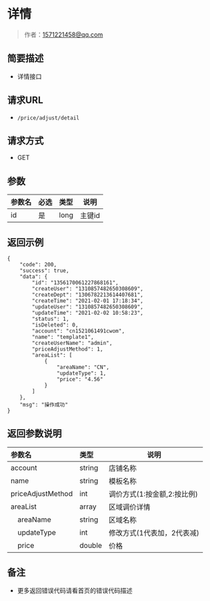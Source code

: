 # 详情

> 作者：1571221458@qq.com

## 简要描述

- 详情接口

## 请求URL
- ` /price/adjust/detail `
  
## 请求方式
- GET 

## 参数

|参数名|必选|类型|说明|
|:----    |:---|:----- |-----   |
|id |是  |long |主键id   |

## 返回示例 

``` 
{
    "code": 200,
    "success": true,
    "data": {
        "id": "1356170061227868161",
        "createUser": "1310857482650308609",
        "createDept": "1306782213614407681",
        "createTime": "2021-02-01 17:18:34",
        "updateUser": "1310857482650308609",
        "updateTime": "2021-02-02 10:58:23",
        "status": 1,
        "isDeleted": 0,
        "account": "cn1521061491cwom",
        "name": "template1",
        "createUserName": "admin",
        "priceAdjustMethod": 1,
        "areaList": [
            {
                "areaName": "CN",
                "updateType": 1,
                "price": "4.56"
            }
        ]
    },
    "msg": "操作成功"
}
```

## 返回参数说明 

|参数名|类型|说明|
|:-----  |:-----|-----                           |
|account |string   |店铺名称  |
|name |string   |模板名称  |
|priceAdjustMethod |int   |调价方式(1:按金额,2:按比例)  |
|areaList |array   |区域调价详情  |
|&emsp;areaName    |string | 区域名称    |
|&emsp;updateType  |int | 修改方式(1代表加，2代表减)    |
|&emsp;price       |double | 价格    |

## 备注 

- 更多返回错误代码请看首页的错误代码描述